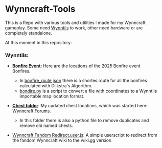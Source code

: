 # Wynncraft-Tools

This is a Repo with various tools and utilities I made for my Wynncraft gameplay. Some need [Wynntils](https://wynntils.com/) to work, other need hardware or are completely standalone.

At this moment in this repository:

### Wynntils:
- [**Bonfire Event**](./Wynntills/Bonfire%20Event/): Here are the locations of the 2025 Bonfire event Bonfires.
  - In [bonfire_route.json](./Wynntills/Bonfire%20Event/bonfire_route.json) there is a shortes route for all the bonfires calculated with Dijkstra's Algorithm.
  - [bondire.py](./Wynntills/Bonfire%20Event/bonfire.py) is a script to convert a file with coordinates to a Wynntils importable map location format.
- [**Chest folder**](./Wynntills/Chests): My updated chest locations, which was started here: [Wynncraft Forums](https://forums.wynncraft.com/threads/wynntils-loot-chest-waypoint-hunt.262837/). 
  - In this folder there is also a python file to remove duplicates and remove old named chests.

- [Wynncraft Fandom Redirect.user.js](./Wynncraft%20Fandom%20Redirect.user.js): A simple userscript to redirect from the fandom Wynncraft wiki to the wiki.gg version.